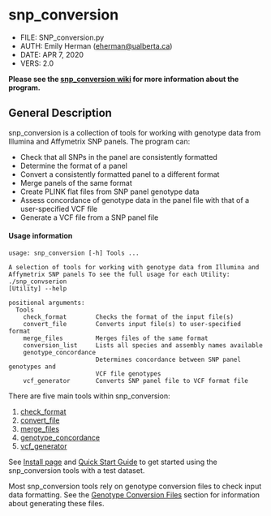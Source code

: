 # snp_conversion

- FILE: SNP_conversion.py
- AUTH: Emily Herman (eherman@ualberta.ca)
- DATE: APR 7, 2020
- VERS: 2.0

**Please see the [snp_conversion wiki](https://github.com/stothard-group/snp_conversion/wiki) for more information about the program.**

## General Description

snp_conversion is a collection of tools for working with genotype data from Illumina and Affymetrix SNP panels. The program can:
* Check that all SNPs in the panel are consistently formatted
* Determine the format of a panel
* Convert a consistently formatted panel to a different format
* Merge panels of the same format
* Create PLINK flat files from SNP panel genotype data
* Assess concordance of genotype data in the panel file with that of a user-specified VCF file
* Generate a VCF file from a SNP panel file

#### Usage information
```
usage: snp_conversion [-h] Tools ...

A selection of tools for working with genotype data from Illumina and
Affymetrix SNP panels To see the full usage for each Utility: ./snp_convserion
[Utility] --help

positional arguments:
  Tools
    check_format        Checks the format of the input file(s)
    convert_file        Converts input file(s) to user-specified format
    merge_files         Merges files of the same format
    conversion_list     Lists all species and assembly names available
    genotype_concordance
                        Determines concordance between SNP panel genotypes and
                        VCF file genotypes
    vcf_generator       Converts SNP panel file to VCF format file
```

There are five main tools within snp_conversion:
1. [check_format](https://github.com/stothard-group/snp_conversion/wiki/Format-Checking)
2. [convert_file](https://github.com/stothard-group/snp_conversion/wiki/File-Conversion)
3. [merge_files](https://github.com/stothard-group/snp_conversion/wiki/Merge-Files)
4. [genotype_concordance](https://github.com/stothard-group/snp_conversion/wiki/Genotype-Concordance)
5. [vcf_generator](https://github.com/stothard-group/snp_conversion/wiki/VCF-Generator)

See [Install page](https://github.com/stothard-group/snp_conversion/wiki/Installation) and [Quick Start Guide](https://github.com/stothard-group/snp_conversion/wiki/Quick-Start) to get started using the snp_conversion tools with a test dataset.

Most snp_conversion tools rely on genotype conversion files to check input data formatting. See the [Genotype Conversion Files](https://github.com/stothard-group/snp_conversion/wiki/Genotype-Conversion-Files) section for information about generating these files.
